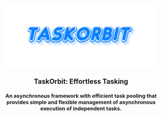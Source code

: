 <p align="center">
    <img src="docs/assets/images/taskorbit.png" alt="taskorbit-logo" height="200" />
</p>

<h2 align="center">TaskOrbit: Effortless Tasking</h2>
<h3 align="center">An asynchronous framework with efficient task pooling that provides simple and flexible management of asynchronous execution of independent tasks.</h3>